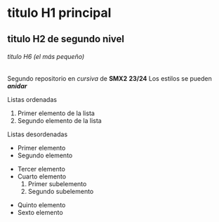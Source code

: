 # titulo H1 principal

## titulo H2 de segundo nivel

###### titulo H6 (el más pequeño)

Segundo repositorio en _cursiva_ de __SMX2__ **23/24**
Los estilos se pueden **_anidar_**

Listas ordenadas
1. Primer elemento de la lista
2. Segundo elemento de la lista

Listas desordenadas

* Primer elemento
* Segundo elemento
- Tercer elemento
- Cuarto elemento
    1. Primer subelemento
    2. Segundo subelemento
+ Quinto elemento
+ Sexto elemento
